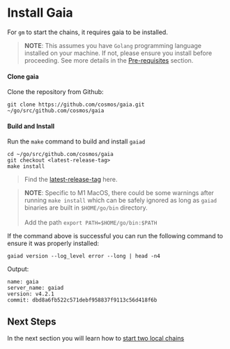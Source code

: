 # Install Gaia

For `gm` to start the chains, it requires gaia to be installed.

> __NOTE__: This assumes you have `Golang` programming language installed on 
> your machine. If not, please ensure you install before proceeding. See 
> more details in the [Pre-requisites](../../quick_start/pre_requisites.md#2-golang) section.

#### Clone gaia

Clone the repository from Github:

```shell
git clone https://github.com/cosmos/gaia.git ~/go/src/github.com/cosmos/gaia
```

#### Build and Install

Run the `make` command to build and install `gaiad`

```shell
cd ~/go/src/github.com/cosmos/gaia
git checkout <latest-release-tag> 
make install
```
> Find the [latest-release-tag](https://github.com/cosmos/gaia/releases) here.

>__NOTE__: Specific to M1 MacOS, there could be some warnings after running `make install` which can be safely ignored as long as `gaiad` binaries are built in `$HOME/go/bin` directory.
><br /><br />Add the path `export PATH=$HOME/go/bin:$PATH`

If the command above is successful you can run the following command to ensure it was properly installed:

```shell
gaiad version --log_level error --long | head -n4
```
Output:
```shell
name: gaia
server_name: gaiad
version: v4.2.1
commit: dbd8a6fb522c571debf958837f9113c56d418f6b
```

## Next Steps

In the next section you will learn how to [start two local chains](./start.md)
